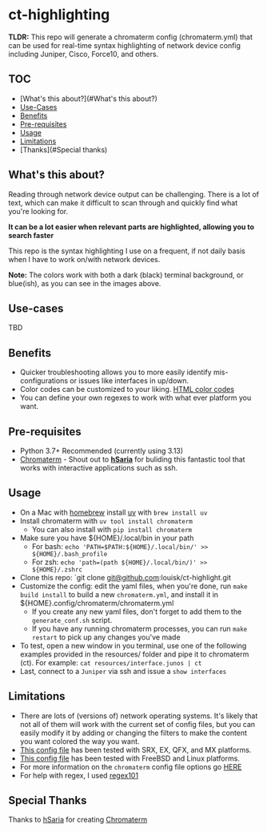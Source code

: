 # ct-highlighting

**TLDR:** This repo will generate a chromaterm config (chromaterm.yml) that can be used for real-time syntax highlighting of network device config including Juniper, Cisco, Force10, and others.

## TOC

- [What's this about?](#What's this about?)
- [Use-Cases](#Use-cases)
- [Benefits](#Benefits)
- [Pre-requisites](#Pre-requisites)
- [Usage](#Usage)
- [Limitations](#Limitations)
- [Thanks](#Special thanks)

## What's this about?

Reading through network device output can be challenging. There is a lot of text, which can make it difficult to scan through and quickly find what you're looking for.

**It can be a lot easier when relevant parts are highlighted, allowing you to search faster**

This repo is the syntax highlighting I use on a frequent, if not daily basis when I have to work on/with network devices.

**Note:** The colors work with both a dark (black) terminal background, or blue(ish), as you can see in the images above.

## Use-cases

TBD

## Benefits

- Quicker troubleshooting allows you to more easily identify mis-configurations or issues like interfaces in up/down.
- Color codes can be customized to your liking. [HTML color codes](https://htmlcolorcodes.com/)
- You can define your own regexes to work with what ever platform you want.

## Pre-requisites

- Python 3.7+ Recommended (currently using 3.13)
- [Chromaterm](https://github.com/hSaria/ChromaTerm) - Shout out to **[hSaria](https://github.com/hSaria)** for buliding this fantastic tool that works with interactive applications such as ssh.

## Usage

- On a Mac with [homebrew](https://brew.sh) install [uv](https://docs.astral.sh/uv/) with `brew install uv`
- Install chromaterm with `uv tool install chromaterm`
  - You can also install with `pip install chromaterm`
- Make sure you have ${HOME}/.local/bin in your path
  - For bash: `echo 'PATH=$PATH:${HOME}/.local/bin/' >> ${HOME}/.bash_profile`
  - For zsh: `echo 'path=(path ${HOME}/.local/bin/)' >> ${HOME}/.zshrc`
- Clone this repo: `git clone git@github.com:louisk/ct-highlight.git
- Customize the config: edit the yaml files, when you're done, run `make build install` to build a new `chromaterm.yml`, and install it in ${HOME}.config/chromaterm/chromaterm.yml
  - If you create any new yaml files, don't forget to add them to the `generate_conf.sh` script.
  - If you have any running chromaterm processes, you can run `make restart` to pick up any changes you've made
- To test, open a new window in you terminal, use one of the following examples provided in the resources/ folder and pipe it to chromaterm (ct). For example: `cat resources/interface.junos | ct`
- Last, connect to a `Juniper` via ssh and issue a `show interfaces`

## Limitations

- There are lots of (versions of) network operating systems. It's likely that not all of them will work with the current set of config files, but you can easily modify it by adding or changing the filters to make the content you want colored the way you want.
- [This config file](chromaterm-juniper.yml) has been tested with SRX, EX, QFX, and MX platforms.
- [This config file](chromaterm-unix.yml) has been tested with FreeBSD and Linux platforms.
- For more information on the `chromaterm` config file options go [HERE](https://github.com/hSaria/ChromaTerm#highlight-rules)
- For help with regex, I used [regex101](https://regex101.com)

## Special Thanks

Thanks to [hSaria](https://github.com/hSaria) for creating [Chromaterm](https://github.com/hSaria/ChromaTerm)
